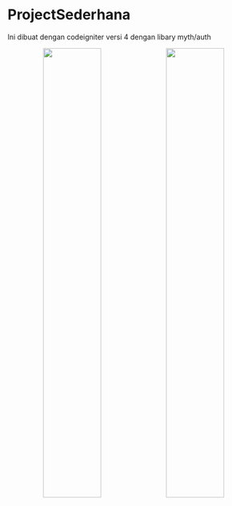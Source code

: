 # ProjectSederhana

Ini dibuat dengan codeigniter versi 4 dengan libary myth/auth
<p align="center">
  <img src="https://github.com/ahmadsabili0081/projectSederhana/public/images/gambar/gambar1.png" width="48%" />
  <img src="https://github.com/ahmadsabili0081/projectSederhana/public/images/gambar/gambar2.png" width="48%" />
</p>

